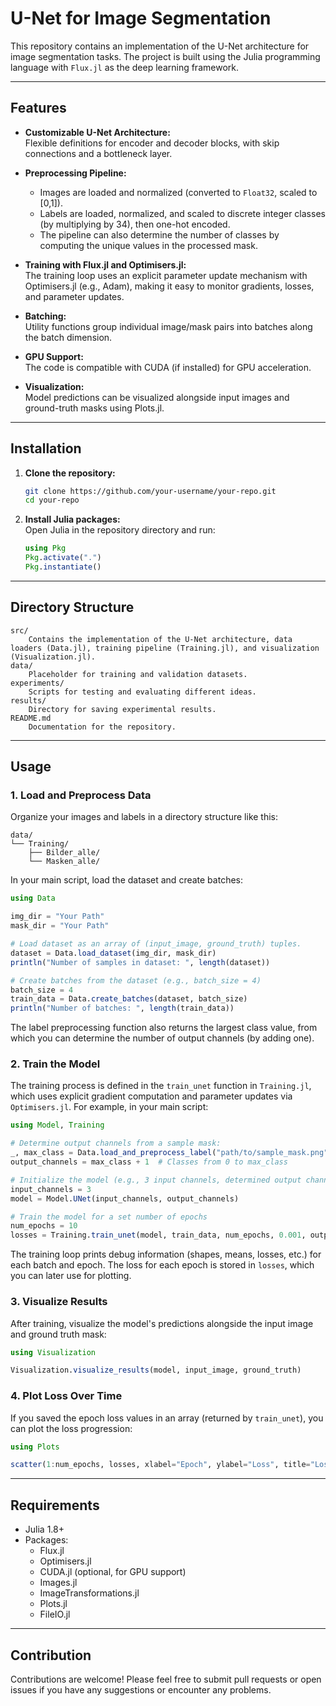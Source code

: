# U-Net for Image Segmentation

This repository contains an implementation of the U-Net architecture for image segmentation tasks. The project is built using the Julia programming language with `Flux.jl` as the deep learning framework.

---

## Features

- **Customizable U-Net Architecture:**  
  Flexible definitions for encoder and decoder blocks, with skip connections and a bottleneck layer.
  
- **Preprocessing Pipeline:**  
  - Images are loaded and normalized (converted to `Float32`, scaled to [0,1]).
  - Labels are loaded, normalized, and scaled to discrete integer classes (by multiplying by 34), then one-hot encoded.
  - The pipeline can also determine the number of classes by computing the unique values in the processed mask.
  
- **Training with Flux.jl and Optimisers.jl:**  
  The training loop uses an explicit parameter update mechanism with Optimisers.jl (e.g., Adam), making it easy to monitor gradients, losses, and parameter updates.
  
- **Batching:**  
  Utility functions group individual image/mask pairs into batches along the batch dimension.
  
- **GPU Support:**  
  The code is compatible with CUDA (if installed) for GPU acceleration.
  
- **Visualization:**  
  Model predictions can be visualized alongside input images and ground-truth masks using Plots.jl.

---

## Installation

1. **Clone the repository:**
   ```bash
   git clone https://github.com/your-username/your-repo.git
   cd your-repo
   ```

2. **Install Julia packages:**  
   Open Julia in the repository directory and run:
   ```julia
   using Pkg
   Pkg.activate(".")
   Pkg.instantiate()
   ```

---

## Directory Structure

```
src/
    Contains the implementation of the U-Net architecture, data loaders (Data.jl), training pipeline (Training.jl), and visualization (Visualization.jl).
data/
    Placeholder for training and validation datasets.
experiments/
    Scripts for testing and evaluating different ideas.
results/
    Directory for saving experimental results.
README.md
    Documentation for the repository.
```

---

## Usage

### 1. Load and Preprocess Data

Organize your images and labels in a directory structure like this:

```
data/
└── Training/
    ├── Bilder_alle/
    └── Masken_alle/
```

In your main script, load the dataset and create batches:
```julia
using Data

img_dir = "Your Path"
mask_dir = "Your Path"

# Load dataset as an array of (input_image, ground_truth) tuples.
dataset = Data.load_dataset(img_dir, mask_dir)
println("Number of samples in dataset: ", length(dataset))

# Create batches from the dataset (e.g., batch_size = 4)
batch_size = 4
train_data = Data.create_batches(dataset, batch_size)
println("Number of batches: ", length(train_data))
```

The label preprocessing function also returns the largest class value, from which you can determine the number of output channels (by adding one).

### 2. Train the Model

The training process is defined in the `train_unet` function in `Training.jl`, which uses explicit gradient computation and parameter updates via `Optimisers.jl`. For example, in your main script:

```julia
using Model, Training

# Determine output channels from a sample mask:
_, max_class = Data.load_and_preprocess_label("path/to/sample_mask.png")
output_channels = max_class + 1  # Classes from 0 to max_class

# Initialize the model (e.g., 3 input channels, determined output channels)
input_channels = 3
model = Model.UNet(input_channels, output_channels)

# Train the model for a set number of epochs
num_epochs = 10
losses = Training.train_unet(model, train_data, num_epochs, 0.001, output_channels)
```

The training loop prints debug information (shapes, means, losses, etc.) for each batch and epoch. The loss for each epoch is stored in `losses`, which you can later use for plotting.

### 3. Visualize Results

After training, visualize the model's predictions alongside the input image and ground truth mask:

```julia
using Visualization

Visualization.visualize_results(model, input_image, ground_truth)
```

### 4. Plot Loss Over Time

If you saved the epoch loss values in an array (returned by `train_unet`), you can plot the loss progression:

```julia
using Plots

scatter(1:num_epochs, losses, xlabel="Epoch", ylabel="Loss", title="Loss Over Time", marker=:o)
```

---

## Requirements

- Julia 1.8+
- Packages:
  - Flux.jl
  - Optimisers.jl
  - CUDA.jl (optional, for GPU support)
  - Images.jl
  - ImageTransformations.jl
  - Plots.jl
  - FileIO.jl

---

## Contribution

Contributions are welcome! Please feel free to submit pull requests or open issues if you have any suggestions or encounter any problems.
